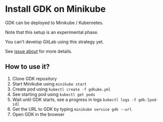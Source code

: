 # Install GDK on Minikube

GDK can be deployed to Minikube / Kubernetes.

Note that this setup is an experimental phase.

You can't develop GitLab using this strategy yet.

See [issue about](https://gitlab.com/gitlab-org/gitlab-development-kit/issues/243) for more details.

## How to use it?

1. Clone GDK repository
1. Start Minikube using `minikube start`
1. Create pod using `kubectl create -f gdkube.yml`
1. See starting pod using `kubectl get pods`
1. Wait until GDK starts, see a progress in logs `kubectl logs -f gdk-[pod-id]`
1. Get the URL to GDK by typing `minikube service gdk --url`
1. Open GDK in the browser
